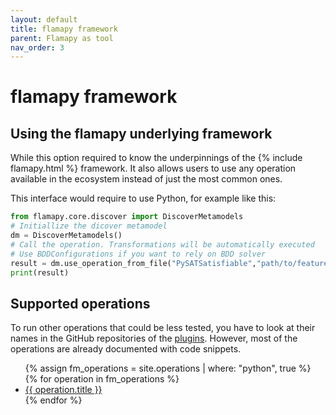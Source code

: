```yaml
---
layout: default
title: flamapy framework
parent: Flamapy as tool
nav_order: 3
---
```


# flamapy framework

## Using the flamapy underlying framework

While this option required to know the underpinnings of the {% include flamapy.html %} framework. It also allows users to use any operation available in the ecosystem instead of just the most common ones. 

This interface would require to use Python, for example like this:

```python
from flamapy.core.discover import DiscoverMetamodels
# Initiallize the dicover metamodel
dm = DiscoverMetamodels()
# Call the operation. Transformations will be automatically executed
# Use BDDConfigurations if you want to rely on BDD solver
result = dm.use_operation_from_file("PySATSatisfiable","path/to/feature/model")
print(result)
```

## Supported operations

To run other operations that could be less tested, you have to look at their names in the GitHub repositories of the [plugins](framework/plugins). However, most of the operations are already documented with code snippets.

<ul>
  {% assign fm_operations = site.operations | where: "python", true %}
  {% for operation in fm_operations %}
    <li><a href="{{ operation.url }}">{{ operation.title }}</a></li>
  {% endfor %}
</ul>